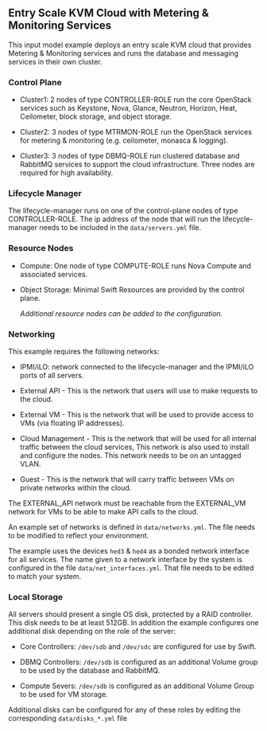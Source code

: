 <!--
(c) Copyright 2015-2016 Hewlett Packard Enterprise Development LP
(c) Copyright 2017-2018 SUSE LLC

Licensed under the Apache License, Version 2.0 (the "License"); you may
not use this file except in compliance with the License. You may obtain
a copy of the License at

http://www.apache.org/licenses/LICENSE-2.0

Unless required by applicable law or agreed to in writing, software
distributed under the License is distributed on an "AS IS" BASIS, WITHOUT
WARRANTIES OR CONDITIONS OF ANY KIND, either express or implied. See the
License for the specific language governing permissions and limitations
under the License.
-->

## Entry Scale KVM Cloud with Metering & Monitoring Services

This input model example deploys an entry scale KVM cloud that provides
Metering & Monitoring services and runs the database and messaging services in
their own cluster.

### Control Plane

- Cluster1: 2 nodes of type CONTROLLER-ROLE run the core OpenStack services
  such as Keystone, Nova, Glance, Neutron, Horizon, Heat, Ceilometer,
  block storage, and object storage.

- Cluster2: 3 nodes of type MTRMON-ROLE run the OpenStack services for
  metering & monitoring (e.g. ceilometer, monasca & logging).

- Cluster3: 3 nodes of type DBMQ-ROLE run clustered database and RabbitMQ
  services to support the cloud infrastructure. Three nodes are required for
  high availability.

### Lifecycle Manager

  The lifecycle-manager runs on one of the control-plane nodes of type
  CONTROLLER-ROLE. The ip address of the node that will run the
  lifecycle-manager needs to be included in the `data/servers.yml` file.

### Resource Nodes

- Compute: One node of type COMPUTE-ROLE runs Nova Compute and associated
  services.

- Object Storage: Minimal Swift Resources are provided by the control plane.

  *Additional resource nodes can be added to the configuration.*

### Networking

This example requires the following networks:

- IPMI/iLO: network connected to the lifecycle-manager and the IPMI/iLO ports
  of all servers.

- External API - This is the network that users will use to make requests to
  the cloud.

- External VM - This is the network that will be used to provide access to VMs
  (via floating IP addresses).

- Cloud Management - This is the network that will be used for all internal
  traffic between the cloud services, This network is also used to install and
  configure the nodes. This network needs to be on an untagged VLAN.

- Guest - This is the network that will carry traffic between VMs on private
  networks within the cloud.

The EXTERNAL\_API network must be reachable from the EXTERNAL\_VM
network for VMs to be able to make API calls to the cloud.

An example set of networks is defined in `data/networks.yml`. The file needs to
be modified to reflect your environment.

The example uses the devices `hed3` & `hed4` as a bonded network interface
for all services. The name given to a network interface by the system is
configured in the file `data/net_interfaces.yml`. That file needs to be edited
to match your system.

### Local Storage

All servers should present a single OS disk, protected by a RAID controller.
This disk needs to be at least 512GB.   In addition the example configures one
additional disk depending on the role of the server:

- Core Controllers: `/dev/sdb` and `/dev/sdc` are configured for use by Swift.

- DBMQ Controllers:  `/dev/sdb` is configured as an additional Volume group to
  be used by the database and RabbitMQ.

- Compute Severs:  `/dev/sdb` is configured as an additional Volume Group to be
  used for VM storage.

Additional disks can be configured for any of these roles by editing the
corresponding `data/disks_*.yml` file
